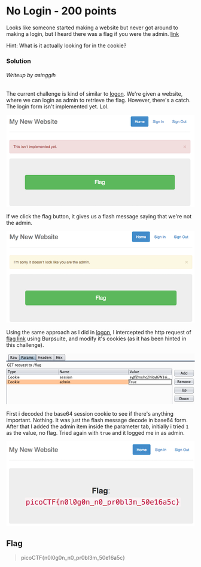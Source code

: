 # No Login - 200 points

Looks like someone started making a website but never got around to making a login, but I heard there was a flag if you were the admin. [link](http://2018shell1.picoctf.com:39670)

Hint: What is it actually looking for in the cookie?

### Solution
###### Writeup by asinggih

The current challenge is kind of similar to [logon](/logon.md). We're given a website, where we can login as admin to retrieve the flag. 
However, there's a catch. The login form isn't implemented yet. Lol.

<p align="center">
	<img src="../screenshots/no_lg_0.png">
</p>

If we click the flag button, it gives us a flash message saying that we're not 
the admin.

<p align="center">
	<img src="../screenshots/no_lg_1.png">
</p>

Using the same approach as I did in [logon](/logon.md), I intercepted the http request of [flag link](http://2018shell1.picoctf.com:39670/flag) using Burpsuite, 
and modify it's cookies (as it has been hinted in this challenge). 

<p align="center">
	<img src="../screenshots/no_lg_2.png">
</p>

First i decoded the base64 session cookie to see if there's anything important. Nothing. It was just the flash message decode in base64 form.
After that I added the admin item inside the parameter tab, initially i tried ```1``` as the value, no flag. Tried again with ```true``` and it logged
me in as admin.

<p align="center">
	<img src="../screenshots/no_lg_3.png">
</p>

## Flag
>picoCTF{n0l0g0n_n0_pr0bl3m_50e16a5c}

